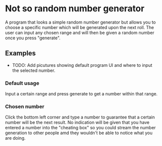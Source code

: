 # Not so random number generator
 A program that looks a simple random number generator but allows you to choose a specific number which will be generated upon the next roll.
 The user can input any chosen range and will then be given a random number once you press "generate".
 
 ## Examples
 - TODO: Add picutures showing default program UI and where to input the selected number.
### Default usage
Input a certain range and press generate to get a number within that range.

### Chosen number
Click the bottom left corner and type a number to guarantee that a certain number will be the next result. No indication will be given that you have entered a number into the "cheating box" so you could stream the number generation to other people amd they wouldn't be able to notice what you are doing.

